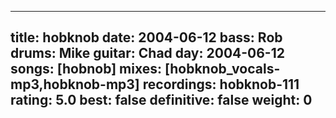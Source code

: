 
---
title: hobknob
date: 2004-06-12
bass:	Rob
drums:	Mike
guitar:	Chad
day: 2004-06-12
songs: [hobnob]
mixes: [hobknob_vocals-mp3,hobknob-mp3]
recordings: hobknob-111
rating: 5.0
best: false
definitive: false
weight: 0
---
